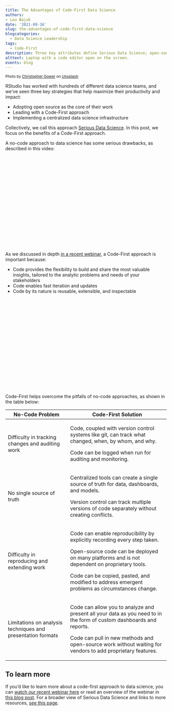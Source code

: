 ```yaml
---
title: The Advantages of Code-First Data Science
authors:
- Lou Bajuk
date: '2021-09-16'
slug: the-advantages-of-code-first-data-science
blogcategories:
  - Data Science Leadership
tags:
  - Code-First
description: Three key attributes define Serious Data Science; open-source software, code-first development, and a centralized data science infrastructure. This approach has been successful at driving value and impact at hundreds of organizations. In this post, we will focus on the advantages of code-first data science.
alttext: Laptop with a code editor open on the screen.
events: blog
---
```

<sup>
Photo by <a href="https://unsplash.com/@cgower?utm_source=unsplash&utm_medium=referral&utm_content=creditCopyText" target="_blank" rel="noopener noreferrer">Christopher Gower</a> on <a href="https://unsplash.com/">Unsplash</a>
</sup>


RStudio has worked with hundreds of different data science teams, and we've seen three key strategies that help maximize their productivity and impact:

* Adopting open source as the core of their work
* Leading with a Code-First approach
* Implementing a centralized data science infrastructure

Collectively, we call this approach <a href="https://www.rstudio.com/solutions/serious-data-science/"  target="_blank" rel="noopener noreferrer">Serious Data Science</a>. In this post, we focus on the benefits of a Code-First approach.

A no-code approach to data science has some serious drawbacks, as described in this video:

<script src="https://fast.wistia.com/embed/medias/32cf7r0kh4.jsonp" async></script><script src="https://fast.wistia.com/assets/external/E-v1.js" async></script><div class="wistia_responsive_padding" style="padding:56.25% 0 0 0;position:relative;"><div class="wistia_responsive_wrapper" style="height:100%;left:0;position:absolute;top:0;width:100%;"><div class="wistia_embed wistia_async_32cf7r0kh4 videoFoam=true" style="height:100%;position:relative;width:100%"><div class="wistia_swatch" style="height:100%;left:0;opacity:0;overflow:hidden;position:absolute;top:0;transition:opacity 200ms;width:100%;"><img src="https://fast.wistia.com/embed/medias/32cf7r0kh4/swatch" style="filter:blur(5px);height:100%;object-fit:contain;width:100%;" alt="" aria-hidden="true" onload="this.parentNode.style.opacity=1;" /></div></div></div></div>

As we discussed in depth <a href="https://www.rstudio.com/resources/why-your-enterprise-needs-code-first-data-science/" target="_blank" rel="noopener noreferrer">in a recent webinar</a>, a Code-First approach is important because:

* Code provides the flexibility to build and share the most valuable insights, tailored to the analytic problems and needs of your stakeholders
* Code enables fast iteration and updates
* Code by its nature is reusable, extensible, and inspectable

<script src="https://fast.wistia.com/embed/medias/3mptb802yl.jsonp" async></script><script src="https://fast.wistia.com/assets/external/E-v1.js" async></script><div class="wistia_responsive_padding" style="padding:56.25% 0 0 0;position:relative;"><div class="wistia_responsive_wrapper" style="height:100%;left:0;position:absolute;top:0;width:100%;"><div class="wistia_embed wistia_async_3mptb802yl videoFoam=true" style="height:100%;position:relative;width:100%"><div class="wistia_swatch" style="height:100%;left:0;opacity:0;overflow:hidden;position:absolute;top:0;transition:opacity 200ms;width:100%;"><img src="https://fast.wistia.com/embed/medias/3mptb802yl/swatch" style="filter:blur(5px);height:100%;object-fit:contain;width:100%;" alt="" aria-hidden="true" onload="this.parentNode.style.opacity=1;" /></div></div></div></div>

Code-First helps overcome the pitfalls of no-code approaches, as shown in the table below:

<table class="table-striped-odd-bg">
  <thead>
  <tr>
    <th class="problem"> No-Code Problem </th>
    <th class="solution"> Code-First Solution </th>
  </tr>
  </thead>
  <tr>
    <td><p>Difficulty in tracking changes and auditing work</p></td>
    <td>
      <p>Code, coupled with version control systems like git, can track what changed, when, by whom, and why.</p>
      <p>Code can be logged when run for auditing and monitoring.</p>
    </td>
</tr>
  <tr>
    <td>
      <p>No single source of truth</p>
    </td>
    <td>
      <p>Centralized tools can create a single source of truth for data, dashboards, and models.</p>
      <p>Version control can track multiple versions of code separately without creating conflicts.</p>
    </td>
</tr>
  <tr>
    <td><p>Difficulty in reproducing and extending work</p></td>
    <td>
    <p>Code can enable reproducibility by explicitly recording every step taken.</p>
    <p>Open-source code can be deployed on many platforms and is not dependent on proprietary tools.</p>
    <p>Code can be copied, pasted, and modified to address emergent problems as circumstances change.</p>
</td>
  </tr>
  <tr>
    <td><p>Limitations on analysis techniques and presentation formats</p></td>
    <td><p>Code can allow you to analyze and present all your data as you need to in the form of custom dashboards and reports.</p>
<p>Code can pull in new methods and open-source work without waiting for vendors to add proprietary features.</p></td>
  </tr>
</table>

## To learn more

If you’d like to learn more about a code-first approach to data science, you can <a href="https://www.rstudio.com/resources/why-your-enterprise-needs-code-first-data-science/" target="_blank" rel="noopener noreferrer">watch our recent webinar here</a> or read an overview of the webinar in <a href="https://blog.rstudio.com/2021/05/12/code-first-data-science-for-the-enterprise2/" target="_blank" rel="noopener noreferrer">this blog post</a>. For a broader view of Serious Data Science and links to more resources, <a href="https://www.rstudio.com/solutions/serious-data-science/" target="_blank" rel="noopener noreferrer">see this page</a>.
